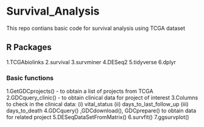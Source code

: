 # Survival_Analysis
This repo contians basic code for survival analysis using TCGA dataset

## R Packages 
1.TCGAbiolinks 
2.survival
3.survminer
4.DESeq2 
5.tidyverse
6.dplyr

### Basic functions 
1.GetGDCprojects() - to obtain a list of projects from TCGA
2.GDCquery_clinic() - to obtain clinical data for project of interest
3.Columns to check in the clinical data:
(i) vital_status   (ii) days_to_last_follow_up   (iii) days_to_death 
4.GDCquery() ,GDCdownload(), GDCprepare() to obtain data for related project
5.DESeqDataSetFromMatrix()
6.survfit()
7.ggsurvplot()





